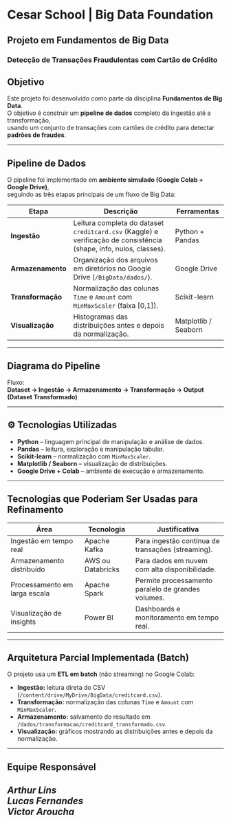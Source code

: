 # Cesar School | Big Data Foundation

## Projeto em Fundamentos de Big Data  
### Detecção de Transações Fraudulentas com Cartão de Crédito  

## Objetivo  
Este projeto foi desenvolvido como parte da disciplina **Fundamentos de Big Data**.  
O objetivo é construir um **pipeline de dados** completo da ingestão até a transformação,  
usando um conjunto de transações com cartões de crédito para detectar **padrões de fraudes**.

---

## Pipeline de Dados  

O pipeline foi implementado em **ambiente simulado (Google Colab + Google Drive)**,  
seguindo as três etapas principais de um fluxo de Big Data:

| Etapa | Descrição | Ferramentas |
|-------|------------|-------------|
| **Ingestão** | Leitura completa do dataset `creditcard.csv` (Kaggle) e verificação de consistência (shape, info, nulos, classes). | Python + Pandas |
| **Armazenamento** | Organização dos arquivos em diretórios no Google Drive (`/BigData/dados/`). | Google Drive |
| **Transformação** | Normalização das colunas `Time` e `Amount` com `MinMaxScaler` (faixa [0,1]). | Scikit-learn |
| **Visualização** | Histogramas das distribuições antes e depois da normalização. | Matplotlib / Seaborn |

---

## Diagrama do Pipeline  

Fluxo:  
**Dataset → Ingestão → Armazenamento → Transformação → Output (Dataset Transformado)**  

---

## ⚙️ Tecnologias Utilizadas  
- **Python** – linguagem principal de manipulação e análise de dados.  
- **Pandas** – leitura, exploração e manipulação tabular.  
- **Scikit-learn** – normalização com `MinMaxScaler`.  
- **Matplotlib / Seaborn** – visualização de distribuições.  
- **Google Drive + Colab** – ambiente de execução e armazenamento.

---

## Tecnologias que Poderiam Ser Usadas para Refinamento  
| Área | Tecnologia | Justificativa |
|------|-------------|----------------|
| Ingestão em tempo real | Apache Kafka | Para ingestão contínua de transações (streaming). |
| Armazenamento distribuído | AWS ou Databricks | Para dados em nuvem com alta disponibilidade. |
| Processamento em larga escala | Apache Spark | Permite processamento paralelo de grandes volumes. |
| Visualização de insights | Power BI | Dashboards e monitoramento em tempo real. |

---

## Arquitetura Parcial Implementada (Batch)  

O projeto usa um **ETL em batch** (não streaming) no Google Colab:  

- **Ingestão:** leitura direta do CSV (`/content/drive/MyDrive/BigData/creditcard.csv`).  
- **Transformação:** normalização das colunas `Time` e `Amount` com `MinMaxScaler`.  
- **Armazenamento:** salvamento do resultado em `/dados/transformacao/creditcard_transformado.csv`.  
- **Visualização:** gráficos mostrando as distribuições antes e depois da normalização.  

---

## Equipe Responsável  

*Arthur Lins*\
*Lucas Fernandes*\
*Victor Aroucha*
---
